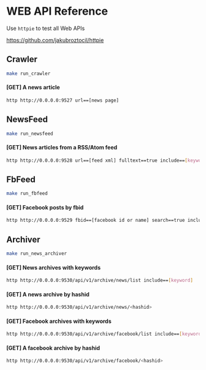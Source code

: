 # WEB API Reference

Use `httpie` to test all Web APIs

https://github.com/jakubroztocil/httpie

## Crawler

```bash
make run_crawler
```

#### [GET] A news article

```bash
http http://0.0.0.0:9527 url==[news page]
```

## NewsFeed

```bash
make run_newsfeed
```

#### [GET] News articles from a RSS/Atom feed

```bash
http http://0.0.0.0:9528 url==[feed xml] fulltext==true include==[keyword]
```

## FbFeed

```bash
make run_fbfeed
```

#### [GET] Facebook posts by fbid

```bash
http http://0.0.0.0:9529 fbid==[facebook id or name] search==true include==[keyword] num==20
```

## Archiver

```bash
make run_news_archiver
```

#### [GET] News archives with keywords

```bash
http http://0.0.0.0:9530/api/v1/archive/news/list include==[keyword]
```

#### [GET] A news archive by hashid

```bash
http http://0.0.0.0:9530/api/v1/archive/news/<hashid> 
```

#### [GET] Facebook archives with keywords

```bash
http http://0.0.0.0:9530/api/v1/archive/facebook/list include==[keyword]
```

#### [GET] A facebook archive by hashid

```bash
http http://0.0.0.0:9530/api/v1/archive/facebook/<hashid> 
```